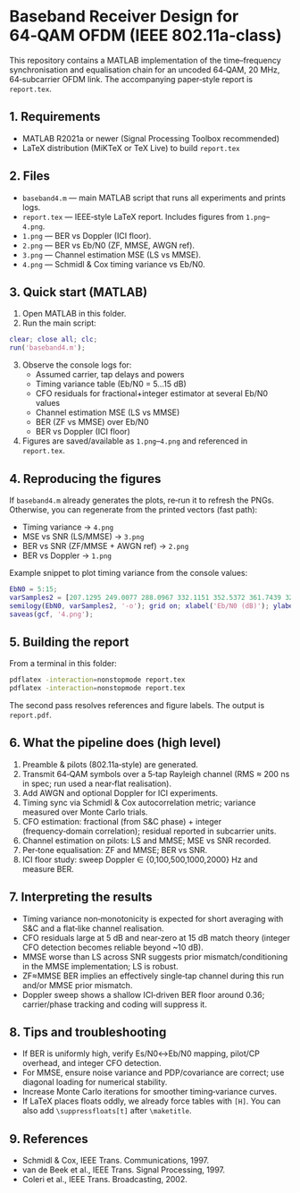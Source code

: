 # Baseband Receiver Design for 64‑QAM OFDM (IEEE 802.11a‑class)

This repository contains a MATLAB implementation of the time–frequency synchronisation and equalisation chain for an uncoded 64‑QAM, 20 MHz, 64‑subcarrier OFDM link. The accompanying paper‑style report is `report.tex`.

## 1. Requirements
- MATLAB R2021a or newer (Signal Processing Toolbox recommended)
- LaTeX distribution (MiKTeX or TeX Live) to build `report.tex`

## 2. Files
- `baseband4.m` — main MATLAB script that runs all experiments and prints logs.
- `report.tex` — IEEE‑style LaTeX report. Includes figures from `1.png`–`4.png`.
- `1.png` — BER vs Doppler (ICI floor).
- `2.png` — BER vs Eb/N0 (ZF, MMSE, AWGN ref).
- `3.png` — Channel estimation MSE (LS vs MMSE).
- `4.png` — Schmidl & Cox timing variance vs Eb/N0.

## 3. Quick start (MATLAB)
1) Open MATLAB in this folder.
2) Run the main script:
```matlab
clear; close all; clc;
run('baseband4.m');
```
3) Observe the console logs for:
   - Assumed carrier, tap delays and powers
   - Timing variance table (Eb/N0 = 5…15 dB)
   - CFO residuals for fractional+integer estimator at several Eb/N0 values
   - Channel estimation MSE (LS vs MMSE)
   - BER (ZF vs MMSE) over Eb/N0
   - BER vs Doppler (ICI floor)
4) Figures are saved/available as `1.png`–`4.png` and referenced in `report.tex`.

## 4. Reproducing the figures
If `baseband4.m` already generates the plots, re‑run it to refresh the PNGs. Otherwise, you can regenerate from the printed vectors (fast path):
- Timing variance → `4.png`
- MSE vs SNR (LS/MMSE) → `3.png`
- BER vs SNR (ZF/MMSE + AWGN ref) → `2.png`
- BER vs Doppler → `1.png`

Example snippet to plot timing variance from the console values:
```matlab
EbN0 = 5:15;
varSamples2 = [207.1295 249.0077 288.0967 332.1151 352.5372 361.7439 325.6827 285.0905 220.0823 155.7368 107.7118];
semilogy(EbN0, varSamples2, '-o'); grid on; xlabel('Eb/N0 (dB)'); ylabel('Timing variance (samples^2)');
saveas(gcf, '4.png');
```

## 5. Building the report
From a terminal in this folder:
```bash
pdflatex -interaction=nonstopmode report.tex
pdflatex -interaction=nonstopmode report.tex
```
The second pass resolves references and figure labels. The output is `report.pdf`.

## 6. What the pipeline does (high level)
1) Preamble & pilots (802.11a‑style) are generated.
2) Transmit 64‑QAM symbols over a 5‑tap Rayleigh channel (RMS ≈ 200 ns in spec; run used a near‑flat realisation).
3) Add AWGN and optional Doppler for ICI experiments.
4) Timing sync via Schmidl & Cox autocorrelation metric; variance measured over Monte Carlo trials.
5) CFO estimation: fractional (from S&C phase) + integer (frequency‑domain correlation); residual reported in subcarrier units.
6) Channel estimation on pilots: LS and MMSE; MSE vs SNR recorded.
7) Per‑tone equalisation: ZF and MMSE; BER vs SNR.
8) ICI floor study: sweep Doppler ∈ {0,100,500,1000,2000} Hz and measure BER.

## 7. Interpreting the results
- Timing variance non‑monotonicity is expected for short averaging with S&C and a flat‑like channel realisation.
- CFO residuals large at 5 dB and near‑zero at 15 dB match theory (integer CFO detection becomes reliable beyond ~10 dB).
- MMSE worse than LS across SNR suggests prior mismatch/conditioning in the MMSE implementation; LS is robust.
- ZF≈MMSE BER implies an effectively single‑tap channel during this run and/or MMSE prior mismatch.
- Doppler sweep shows a shallow ICI‑driven BER floor around 0.36; carrier/phase tracking and coding will suppress it.

## 8. Tips and troubleshooting
- If BER is uniformly high, verify Es/N0↔Eb/N0 mapping, pilot/CP overhead, and integer CFO detection.
- For MMSE, ensure noise variance and PDP/covariance are correct; use diagonal loading for numerical stability.
- Increase Monte Carlo iterations for smoother timing‑variance curves.
- If LaTeX places floats oddly, we already force tables with `[H]`. You can also add `\suppressfloats[t]` after `\maketitle`.

## 9. References
- Schmidl & Cox, IEEE Trans. Communications, 1997.
- van de Beek et al., IEEE Trans. Signal Processing, 1997.
- Coleri et al., IEEE Trans. Broadcasting, 2002.
